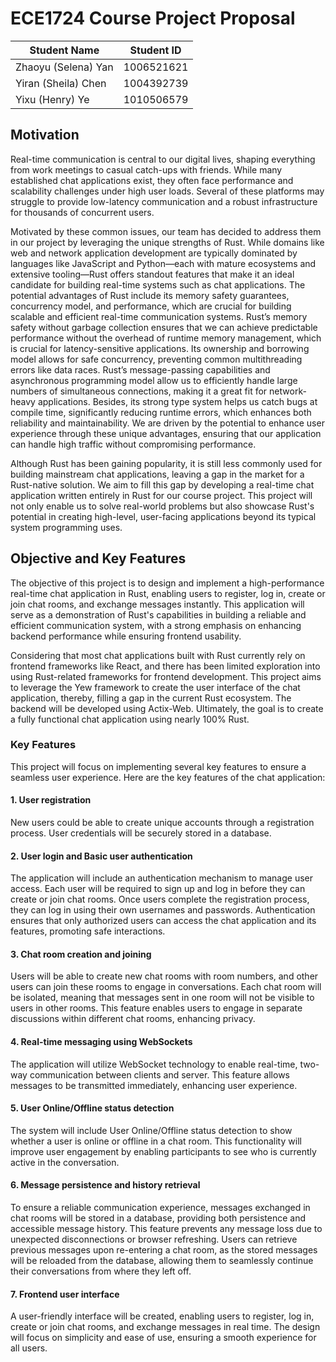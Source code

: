 # ECE1724 Course Project Proposal

| Student Name|  Student ID |  
|-------------|-------------|
| Zhaoyu (Selena) Yan  | 1006521621 |
| Yiran (Sheila) Chen | 1004392739 |
| Yixu (Henry) Ye  | 1010506579 |

## Motivation

Real-time communication is central to our digital lives, shaping everything from work meetings to casual catch-ups with friends. While many established chat applications exist, they often face performance and scalability challenges under high user loads. Several of these platforms may struggle to provide low-latency communication and a robust infrastructure for thousands of concurrent users.

Motivated by these common issues, our team has decided to address them in our project by leveraging the unique strengths of Rust. While domains like web and network application development are typically dominated by languages like JavaScript and Python—each with mature ecosystems and extensive tooling—Rust offers standout features that make it an ideal candidate for building real-time systems such as chat applications. The potential advantages of Rust include its memory safety guarantees, concurrency model, and performance, which are crucial for building scalable and efficient real-time communication systems. Rust’s memory safety without garbage collection ensures that we can achieve predictable performance without the overhead of runtime memory management, which is crucial for latency-sensitive applications. Its ownership and borrowing model allows for safe concurrency, preventing common multithreading errors like data races. Rust’s message-passing capabilities and asynchronous programming model allow us to efficiently handle large numbers of simultaneous connections, making it a great fit for network-heavy applications. Besides, its strong type system helps us catch bugs at compile time, significantly reducing runtime errors, which enhances both reliability and maintainability. We are driven by the potential to enhance user experience through these unique advantages, ensuring that our application can handle high traffic without compromising performance.

Although Rust has been gaining popularity, it is still less commonly used for building mainstream chat applications, leaving a gap in the market for a Rust-native solution. We aim to fill this gap by developing a real-time chat application written entirely in Rust for our course project. This project will not only enable us to solve real-world problems but also showcase Rust's potential in creating high-level, user-facing applications beyond its typical system programming uses.

## Objective and Key Features

The objective of this project is to design and implement a high-performance real-time chat application in Rust, enabling users to register, log in, create or join chat rooms, and exchange messages instantly. This application will serve as a demonstration of Rust's capabilities in building a reliable and efficient communication system, with a strong emphasis on enhancing backend performance while ensuring frontend usability.

Considering that most chat applications built with Rust currently rely on frontend frameworks like React, and there has been limited exploration into using Rust-related frameworks for frontend development. This project aims to leverage the Yew framework to create the user interface of the chat application, thereby, filling a gap in the current Rust ecosystem. The backend will be developed using Actix-Web. Ultimately, the goal is to create a fully functional chat application using nearly 100% Rust.

### Key Features

This project will focus on implementing several key features to ensure a seamless user experience. Here are the key features of the chat application:

#### 1. User registration

New users could be able to create unique accounts through a registration process. User credentials will be securely stored in a database.

#### 2. User login and Basic user authentication

The application will include an authentication mechanism to manage user access. Each user will be required to sign up and log in before they can create or join chat rooms. Once users complete the registration process, they can log in using their own usernames and passwords. Authentication ensures that only authorized users can access the chat application and its features, promoting safe interactions.

#### 3. Chat room creation and joining

Users will be able to create new chat rooms with room numbers, and other users can join these rooms to engage in conversations. Each chat room will be isolated, meaning that messages sent in one room will not be visible to users in other rooms. This feature enables users to engage in separate discussions within different chat rooms, enhancing privacy.

#### 4. Real-time messaging using WebSockets

The application will utilize WebSocket technology to enable real-time, two-way communication between clients and server. This feature allows messages to be transmitted immediately, enhancing user experience.

#### 5. User Online/Offline status detection

The system will include User Online/Offline status detection to show whether a user is online or offline in a chat room. This functionality will improve user engagement by enabling participants to see who is currently active in the conversation.

#### 6. Message persistence and history retrieval

To ensure a reliable communication experience, messages exchanged in chat rooms will be stored in a database, providing both persistence and accessible message history. This feature prevents any message loss due to unexpected disconnections or browser refreshing. Users can retrieve previous messages upon re-entering a chat room, as the stored messages will be reloaded from the database, allowing them to seamlessly continue their conversations from where they left off.

#### 7. Frontend user interface

A user-friendly interface will be created, enabling users to register, log in, create or join chat rooms, and exchange messages in real time. The design will focus on simplicity and ease of use, ensuring a smooth experience for all users.



